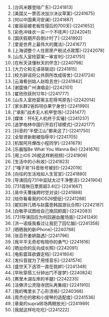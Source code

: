 
1. [台风米娜登陆广东]-[2241813]
1. [美国又一票否决加沙决议草案]-[2241675]
1. [何以中国黄河安澜]-[2241887]
1. [崔丽丽被老板性侵后的700天]-[2241652]
1. [彩色冲锋衣一买一个不吱声]-[2242041]
1. [国庆假期开启倒计时了]-[2241892]
1. [爱是世界上最伟大的魔法]-[2241677]
1. [上海调整个人住房房产税试点政策]-[2242078]
1. [山东入室抢婴案一审宣判]-[2241751]
1. [在秋天读懂秋天的怀念]-[2240798]
1. [大力仑和无语哥联动]-[2241815]
1. [校方辟谣将公共厕所改成宿舍]-[2241724]
1. [云海肴创始人赵晗去世]-[2241942]
1. [谢霆锋广州演唱会]-[2242101]
1. [翟欣欣获刑12年]-[2241777]
1. [山东入室抢婴案主犯辱骂原告]-[2242014]
1. [家长群2爸妈坦白果宁身世]-[2241990]
1. [“承影”战术无人机甲登场]-[2241477]
1. [媒体：歼6无人机终于实锤]-[2241237]
1. [追梦格林中国行开启打球模式]-[2242177]
1. [抖音的“半壁江山”都来这了]-[2241750]
1. [全智贤新剧被指辱华]-[2241705]
1. [机智阿月爆改小程同学]-[2241679]
1. [乐器版Be What You Wanna Be]-[2241676]
1. [用上iOS 26就这样刷视频]-[2241909]
1. [生活中的小秋收]-[2241823]
1. [“嘎子哥”抖音账号被封]-[2242019]
1. [向往的生活戏如人生官宣]-[2241880]
1. [导演回应731中监狱太过干净整洁]-[2241904]
1. [731首映日票房超3.4亿]-[2241667]
1. [易中天曹操跨时空对谈]-[2241888]
1. [给你看看我的iOS26壁纸]-[2241288]
1. [妮扣胖几晒与赵露思韩国游玩合照]-[2242187]
1. [白敬亭试图给自己挽回颜面]-[2242083]
1. [731导演回应为何回避血腥场面]-[2241249]
1. [洪一诺版我看过让我犯了回忆脑]-[2241358]
1. [晒晒我的新iPhone]-[2240788]
1. [张百乔姜妍路透]-[2241796]
1. [我平平无奇却有陪你的勇气]-[2241616]
1. [晒出你的反向成长照]-[2242091]
1. [电影震耳欲聋定档]-[2241804]
1. [发抖音就为了用怪音乐]-[2241574]
1. [盛世天下选项一直在挑衅]-[2241348]
1. [早秋穿搭三分钟出门不是梦]-[2240824]
1. [赛里木湖左岸的羊腿]-[2242235]
1. [活佛济公灵隐寺团队再集结]-[2241910]
1. [我的嘴里长了心形溃疡]-[2240368]
1. [周杰伦的歌和小提琴的适配度]-[2241536]
1. [章昊的supra转场两眼放光]-[2241989]
1. [我就这样吃吃吃]-[2241222]